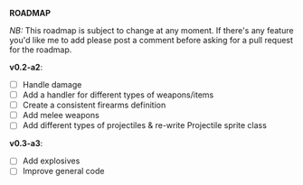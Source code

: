 **ROADMAP**

*NB:* This roadmap is subject to change at any moment. If there's any feature you'd like me to add please post a comment before asking for a pull request for the roadmap.

__v0.2-a2__:
- [ ] Handle damage
- [ ] Add a handler for different types of weapons/items 
- [ ] Create a consistent firearms definition
- [ ] Add melee weapons
- [ ] Add different types of projectiles & re-write Projectile sprite class

__v0.3-a3__:
- [ ] Add explosives
- [ ] Improve general code
